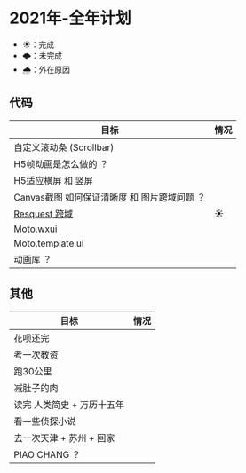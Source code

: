# 2021年-全年计划

+ ☀️：完成
+ 🌩️：未完成
+ 🌧️：外在原因 

## 代码

目标 | 情况 
---  | --- 
自定义滚动条 (Scrollbar) | 
H5帧动画是怎么做的 ？    |
H5适应横屏 和 竖屏      |
Canvas截图 如何保证清晰度 和 图片跨域问题 ？ | 
[Resquest 跨域](https://github.com/angxuejian/http-cros-proxy-template) | ☀️
Moto.wxui        |
Moto.template.ui |
动画库 ？ |

## 其他

目标 | 情况
--- | ---
花呗还完 | 
考一次教资 |
跑30公里 |
减肚子的肉 |
读完 人类简史 + 万历十五年 |
看一些侦探小说 |
去一次天津 + 苏州 + 回家 |
PIAO CHANG ？ |